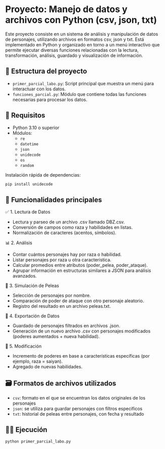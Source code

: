 # Proyecto: Manejo de datos y archivos con Python (csv, json, txt)

Este proyecto consiste en un sistema de análisis y manipulación de datos de personajes, utilizando archivos en formatos csv, json y txt. Está implementado en Python y organizado en torno a un menú interactivo que permite ejecutar diversas funciones relacionadas con la lectura, transformación, análisis, guardado y visualización de información.

## 📂 Estructura del proyecto

- `primer_parcial_labo.py`: Script principal que muestra un menú para interactuar con los datos.
- `funciones_parcial.py`: Módulo que contiene todas las funciones necesarias para procesar los datos.

## 📌 Requisitos

- Python 3.10 o superior
- Módulos:
  - `re`
  - `datetime`
  - `json`
  - `unidecode`
  - `os`
  - `random`

Instalación rápida de dependencias:

```bash
pip install unidecode
```

## 🧠 Funcionalidades principales
✅ 1. Lectura de Datos
- Lectura y parseo de un archivo .csv llamado DBZ.csv.
- Conversión de campos como raza y habilidades en listas.
- Normalización de caracteres (acentos, símbolos).

📊 2. Análisis
- Contar cuántos personajes hay por raza o habilidad.
- Listar personajes por raza u otra característica.
- Calcular promedios entre atributos (poder_pelea, poder_ataque).
- Agrupar información en estructuras similares a JSON para análisis avanzados.

🥊 3. Simulación de Peleas
- Selección de personajes por nombre.
- Comparación de poder de ataque con otro personaje aleatorio.
- Registro del resultado en un archivo peleas.txt.

💾 4. Exportación de Datos
- Guardado de personajes filtrados en archivos .json.
- Generación de un nuevo archivo .csv con personajes modificados (poderes aumentados + nueva habilidad).

🔁 5. Modificación
- Incremento de poderes en base a características específicas (por ejemplo, raza = saiyan).
- Agregado de nuevas habilidades.

## 🗃️ Formatos de archivos utilizados
- `csv`: formato en el que se encuentran los datos originales de los personajes
- `json`: se utiliza para guardar personajes con filtros especificos
- `txt`: historial de peleas entre personajes, con fecha y resultado

## 👨‍💻 Ejecución
```bash
python primer_parcial_labo.py
```

